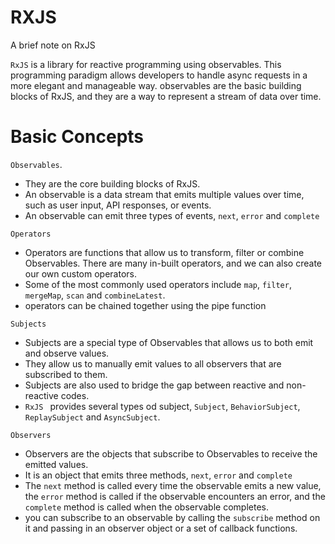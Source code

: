 # RXJS

A brief note on RxJS

`RxJS` is a library for reactive programming using observables.
This programming paradigm allows developers to handle async requests in a more
elegant and manageable way.
observables are the basic building blocks of RxJS, and they are a way to represent a stream
of data over time.

# Basic Concepts

`Observables`.

-   They are the core building blocks of RxJS.
-   An observable is a data stream that emits multiple values over time, such as user input, API responses, or events.
-   An observable can emit three types of events, `next`, `error` and `complete`

`Operators`

-   Operators are functions that allow us to transform, filter or combine Observables.
    There are many in-built operators, and we can also create our own custom operators.
-   Some of the most commonly used operators include `map`, `filter`, `mergeMap`, `scan` and `combineLatest`.
-   operators can be chained together using the pipe function

`Subjects`

-   Subjects are a special type of Observables that allows us to both emit and observe values.
-   They allow us to manually emit values to all observers that are subscribed to them.
-   Subjects are also used to bridge the gap between reactive and non-reactive codes.
-   `RxJS ` provides several types od subject, `Subject`, `BehaviorSubject`, `ReplaySubject` and `AsyncSubject`.

`Observers`

-   Observers are the objects that subscribe to Observables to receive the emitted values.
-   It is an object that emits three methods, `next`, `error` and `complete`
-   The `next` method is called every time the observable emits a new value, the `error` method is called if the observable encounters an error, and the `complete` method is called when the observable completes.
-   you can subscribe to an observable by calling the `subscribe` method on it and passing in an observer object or a set of callback functions.
